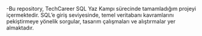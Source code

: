 -Bu repository, TechCareer SQL Yaz Kampı sürecinde tamamladığım projeyi içermektedir.
SQL’e giriş seviyesinde, temel veritabanı kavramlarını pekiştirmeye yönelik sorgular, tasarım çalışmaları ve alıştırmalar yer almaktadır.

